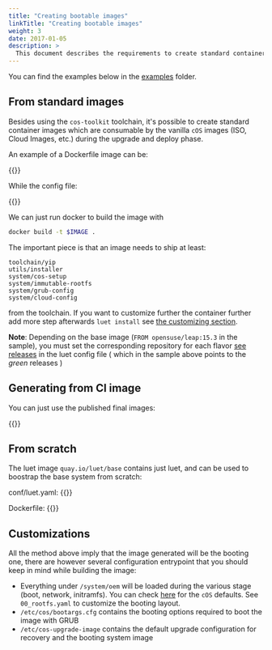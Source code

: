 ```yaml
---
title: "Creating bootable images"
linkTitle: "Creating bootable images"
weight: 3
date: 2017-01-05
description: >
  This document describes the requirements to create standard container images that can be used for `cOS` deployments
---
```



You can find the examples below in the [examples](https://github.com/rancher-sandbox/cOS-toolkit/tree/master/examples) folder.

## From standard images

Besides using the `cos-toolkit` toolchain, it's possible to create standard container images which are consumable by the vanilla `cOS` images (ISO, Cloud Images, etc.) during the upgrade and deploy phase.

An example of a Dockerfile image can be:


{{<githubembed repo="rancher-sandbox/cos-toolkit" file="examples/standard/Dockerfile" lang="Dockerfile">}}

While the config file:

{{<githubembed repo="rancher-sandbox/cos-toolkit" file="examples/standard/conf/luet.yaml" lang="yaml">}}

We can just run docker to build the image with 

```bash
docker build -t $IMAGE .
```

The important piece is that an image needs to ship at least:

```
toolchain/yip
utils/installer
system/cos-setup
system/immutable-rootfs
system/grub-config
system/cloud-config
```

from the toolchain. If you want to customize further the container further add more step afterwards `luet install` see [the customizing section](../../customizing).

__Note__: Depending on the base image (`FROM opensuse/leap:15.3` in the sample), you must set the corresponding repository for each flavor [see releases](../../getting-started/download#releases) in the luet config file ( which in the sample above points to the _green_ releases )

## Generating from CI image

You can just use the published final images:

{{<githubembed repo="rancher-sandbox/cos-toolkit" file="examples/cos-official/Dockerfile" lang="Dockerfile">}}

## From scratch

The luet image `quay.io/luet/base` contains just luet, and can be used to boostrap the base system from scratch:

conf/luet.yaml:
{{<githubembed repo="rancher-sandbox/cos-toolkit" file="examples/scratch/conf/luet.yaml" lang="yaml">}}

Dockerfile:
{{<githubembed repo="rancher-sandbox/cos-toolkit" file="examples/scratch/Dockerfile" lang="Dockerfile">}}

## Customizations

All the method above imply that the image generated will be the booting one, there are however several configuration entrypoint that you should keep in mind while building the image:

- Everything under `/system/oem` will be loaded during the various stage (boot, network, initramfs). You can check [here](https://github.com/rancher-sandbox/cOS-toolkit/tree/e411d8b3f0044edffc6fafa39f3097b471ef46bc/packages/cloud-config/oem) for the `cOS` defaults. See `00_rootfs.yaml` to customize the booting layout.
- `/etc/cos/bootargs.cfg` contains the booting options required to boot the image with GRUB
- `/etc/cos-upgrade-image` contains the default upgrade configuration for recovery and the booting system image
